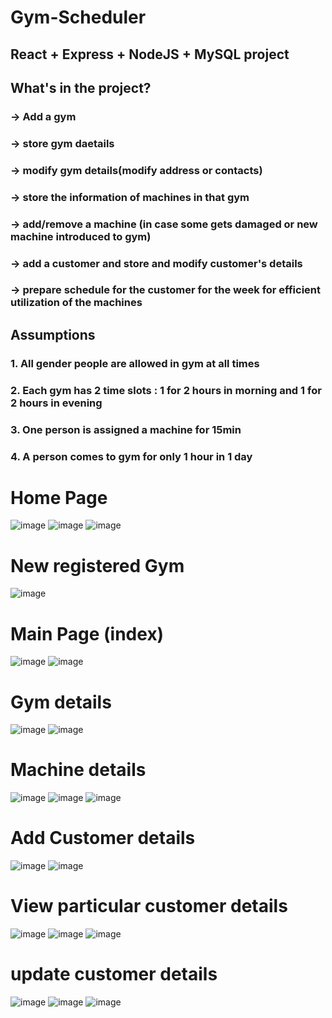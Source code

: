 # Gym-Scheduler
###
##
## React + Express + NodeJS + MySQL project
##
###
## What's in the project?
### -> Add a gym 
### -> store gym daetails
### -> modify gym details(modify address or contacts)
### -> store the information of machines in that gym
### -> add/remove a machine (in case some gets damaged or new machine introduced to gym)
### -> add a customer and store and modify customer's details
### -> prepare schedule for the customer for the week for efficient utilization of the machines
##
##
## Assumptions
### 1. All gender people are allowed in gym at all times
### 2. Each gym has 2 time slots : 1 for 2 hours in morning and 1 for 2 hours in evening
### 3. One person is assigned a machine for 15min
### 4. A person comes to gym for only 1 hour in 1 day
##
##
# Home Page
![image](https://github.com/Shweta2003/Gym-Scheduler/assets/65994349/8b328e99-5399-46fe-9a0e-921a1d69093c)
![image](https://github.com/Shweta2003/Gym-Scheduler/assets/65994349/5467bb7c-2f2e-4114-8c9f-d082bed74d55)
![image](https://github.com/Shweta2003/Gym-Scheduler/assets/65994349/785211e9-72bd-414b-8413-0ff513981d33)
##
##
# New registered Gym
![image](https://github.com/Shweta2003/Gym-Scheduler/assets/65994349/d638f729-7176-4c55-8609-3917b656333b)
##
##
# Main Page (index)
![image](https://github.com/Shweta2003/Gym-Scheduler/assets/65994349/dfe3526e-4b27-4ec5-83d7-0c70d96c690b)
![image](https://github.com/Shweta2003/Gym-Scheduler/assets/65994349/7671ec94-c39f-4f25-9ead-ea72e1f3058f)
##
##
# Gym details
![image](https://github.com/Shweta2003/Gym-Scheduler/assets/65994349/8c12f117-fbd8-4804-8abf-9e5eb10f0579)
![image](https://github.com/Shweta2003/Gym-Scheduler/assets/65994349/e3ed51e8-091a-411a-82e4-5411c491a860)
##
##
# Machine details
![image](https://github.com/Shweta2003/Gym-Scheduler/assets/65994349/52912734-ade7-4d16-be4f-e5786b0259bc)
![image](https://github.com/Shweta2003/Gym-Scheduler/assets/65994349/a0581f7f-4438-4b70-9527-d098f0ea9fb4)
![image](https://github.com/Shweta2003/Gym-Scheduler/assets/65994349/1d6c3c7f-071f-4545-915a-9e73a7a9c8c1)
##
##
# Add Customer details
![image](https://github.com/Shweta2003/Gym-Scheduler/assets/65994349/3dcd265c-22b6-4b9c-9ffe-eaa9b6d1682f)
![image](https://github.com/Shweta2003/Gym-Scheduler/assets/65994349/45471421-ae97-49c0-ab54-9f22e82556db)
##
##
# View particular customer details
![image](https://github.com/Shweta2003/Gym-Scheduler/assets/65994349/d4f903e6-d044-4b2b-89ed-101bbcdce4ad)
![image](https://github.com/Shweta2003/Gym-Scheduler/assets/65994349/f89400ca-540e-407a-9429-1ea2eba19b8f)
![image](https://github.com/Shweta2003/Gym-Scheduler/assets/65994349/4c2cf188-329d-4032-b5fe-1c6722e77586)

# update customer details
![image](https://github.com/Shweta2003/Gym-Scheduler/assets/65994349/39c0784c-b37f-4382-9d94-0adbb106355a)
![image](https://github.com/Shweta2003/Gym-Scheduler/assets/65994349/2cedcfdd-bcab-45e2-aa8a-062b5b4d4096)
![image](https://github.com/Shweta2003/Gym-Scheduler/assets/65994349/4942e43b-0ecf-4f03-a64c-d0b7f7629662)

